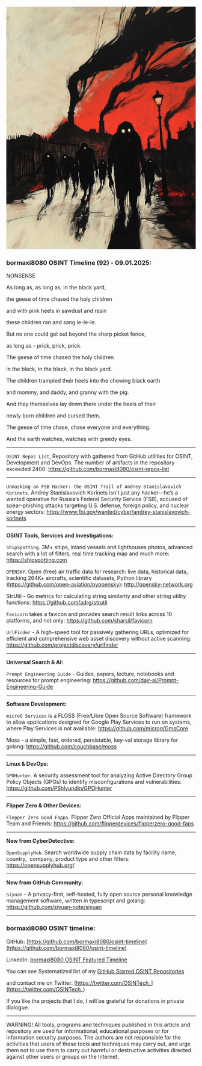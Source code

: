 ![alt text](img/92.jpg)

### bormaxi8080 OSINT Timeline (92) - 09.01.2025:

NONSENSE

As long as, as long as, in the black yard,

the geese of time chased the holy children

and with pink heels in sawdust and resin

these children ran and sang le-le-le.

But no one could get out beyond the sharp picket fence,

as long as - prick, prick, prick.

The geese of time chased the holy children

in the black, in the black, in the black yard.

The children trampled their heels into the chewing black earth

and mommy, and daddy, and granny with the pig.

And they themselves lay down there under the heels of their

newly born children and cursed them.

The geese of time chase, chase everyone and everything.

And the earth watches, watches with greedy eyes.

---

```OSINT Repos List```, Repository with gathered from GitHub utilities for OSINT, Development and DevOps. The number of artifacts in the repository exceeded 2400: https://github.com/bormaxi8080/osint-repos-list

----

```Unmasking an FSB Hacker: the OSINT Trail of Andrey Stanislavovich Korinets```. Andrey Stanislavovich Korinets isn’t just any hacker—he’s a wanted operative for Russia’s Federal Security Service (FSB), accused of spear-phishing attacks targeting U.S. defense, foreign policy, and nuclear energy sectors: https://www.fbi.gov/wanted/cyber/andrey-stanislavovich-korinets

----

**OSINT Tools, Services and Investigations:**

```ShipSpotting```. 3M+ ships, inland vessels and lighthouses photos, advanced search with a lot of filters, real time tracking map and much more: https://shipspotting.com

```OPENSKY```. Open (free) air traffic data for research: live data, historical data, tracking 264K+ aircrafts, scientific datasets, Python library )https://github.com/open-aviation/pyopensky): http://opensky-network.org

StrUtil - Go metrics for calculating string similarity and other string utility functions: https://github.com/adrg/strutil

```Favicorn``` takes a favicon and provides search result links across 10 platforms, and not only: https://github.com/sharsil/favicorn

```UrlFinder``` - A high-speed tool for passively gathering URLs, optimized for efficient and comprehensive web asset discovery without active scanning: https://github.com/projectdiscovery/urlfinder

----

**Universal Search & AI:**

```Prompt Engineering Guide``` - Guides, papers, lecture, notebooks and resources for prompt engineering: https://github.com/dair-ai/Prompt-Engineering-Guide

---

**Software Development:**

```microG Services``` is a FLOSS (Free/Libre Open Source Software) framework to allow applications designed for Google Play Services to run on systems, where Play Services is not available: https://github.com/microg/GmsCore

Moss - a simple, fast, ordered, persistable, key-val storage library for golang: https://github.com/couchbase/moss

----

**Linux & DevOps:**

```GPOHunter```. A security assessment tool for analyzing Active Directory Group Policy Objects (GPOs) to identify misconfigurations and vulnerabilities: https://github.com/PShlyundin/GPOHunter

----

**Flipper Zero & Other Devices:**

```Flepper Zero Good Fapps```. Flipper Zero Official Apps maintained by Flipper Team and Friends: https://github.com/flipperdevices/flipperzero-good-faps

----

**New from CyberDetective:**

```OpenSupplyHub```. Search worldwide supply chain data by facility name, country,  company, product type and other filters: https://opensupplyhub.org/

----

**New from GitHub Community:**

```Siyuan``` - A privacy-first, self-hosted, fully open source personal knowledge management software, written in typescript and golang: https://github.com/siyuan-note/siyuan

----
### bormaxi8080 OSINT timeline:

GitHub: [https://github.com/bormaxi8080/osint-timeline](https://github.com/bormaxi8080/osint-timeline)

LinkedIn: [bormaxi8080 OSINT Featured Timeline](https://www.linkedin.com/in/osintech/details/featured/)

You can see Systematized list of my [GitHub Starred OSINT Repositories](https://github.com/bormaxi8080/osint-repos-list)

and contact me on Twitter: [https://twitter.com/OSINTech_](https://twitter.com/OSINTech_)

If you like the projects that I do, I will be grateful for donations in private dialogue.

----

WARNING! All tools, programs and techniques published in this article and repository are used for informational, educational purposes or for information security purposes. The authors are not responsible for the activities that users of these tools and techniques may carry out, and urge them not to use them to carry out harmful or destructive activities directed against other users or groups on the Internet.